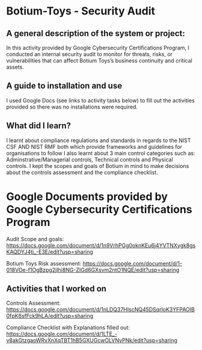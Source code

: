 # Botium-Toys - Security Audit
## A general description of the system or project:
In this activity provided by Google Cybersecurity Certifications Program, I conducted an internal security audit to monitor for threats, risks, or vulnerabilities that can affect Botium Toys’s business continuity and critical assets.

## A guide to installation and use
I used Google Docs (see links to activity tasks below) to fill out the activities provided so there was no installations were required.

## What did I learn?
I learnt about compliance regulations and standards in regards to the NIST CSF AND NIST RMF both which provide frameworks and guidelines for organisations to follow 
I also learnt about 3 main control categories such as: Adminstrative/Managerial controls, Technical controls and Physical controls.
I kept the scopes and goals of Botium in mind to make decisions about the controls assessment and the compliance checklist.


# Google Documents provided by Google Cybersecurity Certifications Program

Audit Scope and goals:
https://docs.google.com/document/d/1n9VrhPGg0oknKEu6j4YVTNXygk8gsKAQDYJ4ti_-E3E/edit?usp=sharing

Botium Toys Risk assessment:
https://docs.google.com/document/d/1-018VOe-f1OgBzpg2jIhi8NG-ZIGd6GXsvm2ntO1NQE/edit?usp=sharing

## Activities that I worked on

Controls Assessment: https://docs.google.com/document/d/1nLDQ37HIscNQ45DSqrloK3YFPAOIB0fpK6sfFck9hLA/edit?usp=sharing

Compliance Checklist with Explanations filled out: https://docs.google.com/document/d/1LTE_-v8akGtzgaoWRvXnXqTBT1hB5GXUGcwOLVNvPNk/edit?usp=sharing
